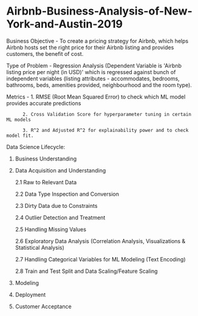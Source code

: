 # Airbnb-Business-Analysis-of-New-York-and-Austin-2019

Business Objective - To create a pricing strategy for Airbnb, which helps Airbnb hosts set the right price for their Airbnb listing and provides customers, the benefit of cost.

Type of Problem - Regression Analysis (Dependent Variable is 'Airbnb listing price per night (in USD)' which is regressed against bunch of independent variables (listing attributes - accommodates, bedrooms, bathrooms, beds, amenities provided, neighbourhood and the room type).

Metrics - 1. RMSE (Root Mean Squared Error) to check which ML model provides accurate predictions

          2. Cross Validation Score for hyperparameter tuning in certain ML models
          
          3. R^2 and Adjusted R^2 for explainability power and to check model fit.
          
Data Science Lifecycle:

1. Business Understanding

2. Data Acquisition and Understanding

   2.1 Raw to Relevant Data
   
   2.2 Data Type Inspection and Conversion
   
   2.3 Dirty Data due to Constraints
   
   2.4 Outlier Detection and Treatment
   
   2.5 Handling Missing Values
   
   2.6 Exploratory Data Analysis (Correlation Analysis, Visualizations & Statistical Analysis)
   
   2.7 Handling Categorical Variables for ML Modeling (Text Encoding)
   
   2.8 Train and Test Split and Data Scaling/Feature Scaling
   
3. Modeling

4. Deployment

5. Customer Acceptance




